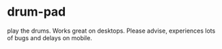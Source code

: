 # drum-pad
play the drums. Works great on desktops. Please advise, experiences lots of bugs and delays on mobile. 
